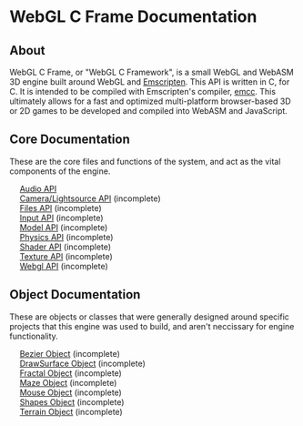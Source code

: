 # WebGL C Frame Documentation

## About

WebGL C Frame, or "WebGL C Framework", is a small WebGL and WebASM 3D engine built around WebGL and [Emscripten](https://emscripten.org/). This API is written in C, for C. It is intended to be compiled with Emscripten's compiler, [emcc](https://emscripten.org/docs/tools_reference/emcc.html). This ultimately allows for a fast and optimized multi-platform browser-based 3D or 2D games to be developed and compiled into WebASM and JavaScript.

## Core Documentation

These are the core files and functions of the system, and act as the vital components of the engine.

&emsp; [Audio API](core/audio.md) \
&emsp; [Camera/Lightsource API](core/camera.md) (incomplete) \
&emsp; [Files API](core/files.md) (incomplete) \
&emsp; [Input API](core/input.md) (incomplete) \
&emsp; [Model API](core/model.md) (incomplete) \
&emsp; [Physics API](core/physics.md) (incomplete) \
&emsp; [Shader API](core/shader.md) (incomplete) \
&emsp; [Texture API](core/texture.md) (incomplete) \
&emsp; [Webgl API](core/webgl.md) (incomplete)

## Object Documentation

These are objects or classes that were generally designed around specific projects that this engine was used to build, and aren't neccissary for engine functionality.

&emsp; [Bezier Object](objects/bezier.md) (incomplete) \
&emsp; [DrawSurface Object](objects/drawsurface.md) (incomplete) \
&emsp; [Fractal Object](objects/fractal.md) (incomplete) \
&emsp; [Maze Object](objects/maze.md) (incomplete) \
&emsp; [Mouse Object](objects/mouse.md) (incomplete) \
&emsp; [Shapes Object](objects/shapes.md) (incomplete) \
&emsp; [Terrain Object](objects/terrain.md) (incomplete)
